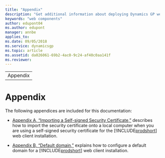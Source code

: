 ```yaml
---
title: "Appendix"
description: "Get additional information about deploying Dynamics GP web components."
keywords: "web components"
author: edupont04
ms.author: edupont
manager: annbe
applies_to: 
ms.date: 09/05/2018
ms.service: dynamicsgp
ms.topic: article
ms.assetid: da026061-69b2-4ac0-9c24-af40c0aa141f
ms.reviewer: 
---
```

|          |
|----------|
| Appendix |

<span id="_Toc498953378" class="anchor"></span>

# Appendix

The following appendices are included for this documentation:

-   [Appendix A, “Importing a Self-signed Security Certificate,”](importing-a-self-signed-security-certificate.md) describes how to import the security certificate onto a local computer when you are using a self-signed security certificate for the [!INCLUDE[prodshort](../includes/prodshort.md)] web client installation.  

-   [Appendix B, “Default domain,”](default-domain.md) explains how to configure a default domain for a [!INCLUDE[prodshort](../includes/prodshort.md)] web client installation.  


